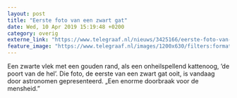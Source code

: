 ```yaml
---
layout: post
title: "Eerste foto van een zwart gat"
date: Wed, 10 Apr 2019 15:19:48 +0200
category: overig
externe_link: "https://www.telegraaf.nl/nieuws/3425166/eerste-foto-van-een-zwart-gat"
feature_image: "https://www.telegraaf.nl/images/1200x630/filters:format(jpeg):quality(80)/cdn-kiosk-api.telegraaf.nl/4707850c-5bb6-11e9-8d0e-02d1dbdc35d1.jpg"
---
```


<p class="intro">Een zwarte vlek met een gouden rand, als een onheilspellend kattenoog, ’de poort van de hel’. Die foto, de eerste van een zwart gat ooit, is vandaag door astronomen gepresenteerd. „Een enorme doorbraak voor de mensheid.”</p>
